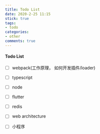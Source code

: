 ```yaml
---
title: Todo List
date: 2020-2-25 11:15
stick: true
tags:
- todo
categories:
- other
comments: true
---
```


#### Todo List

- [ ] webpack(工作原理， 如何开发插件/loader)
- [ ] typescript
- [ ] node
- [ ] flutter
- [ ] redis
- [ ] web architecture
- [ ] 小程序


<!-- more -->